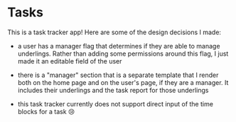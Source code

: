 # Tasks

This is a task tracker app! Here are some of the design decisions I made:

- a user has a manager flag that determines if they are able to manage
underlings. Rather than adding some permissions around this flag, I just made
it an editable field of the user

- there is a "manager" section that is a separate template that I render
both on the home page and on the user's page, if they are a manager. It
includes their underlings and the task report for those underlings

- this task tracker currently does not support direct input of the
time blocks for a task 😢
